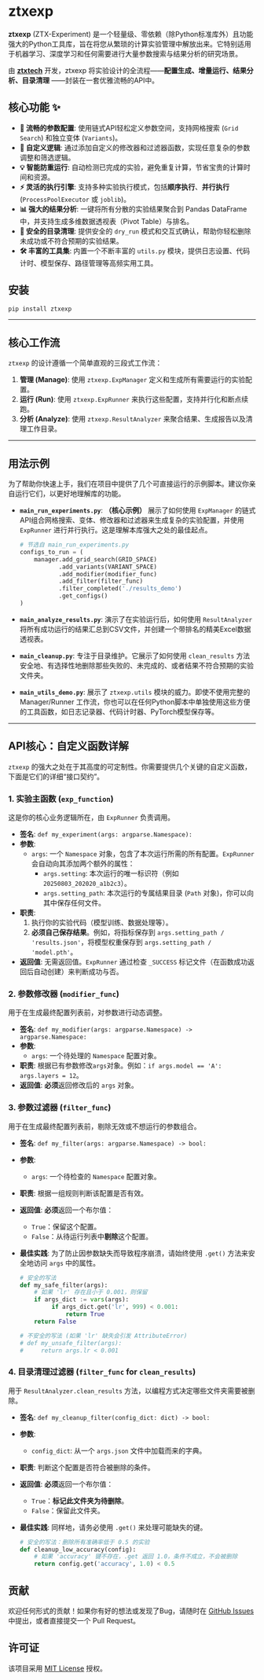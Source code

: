 # ztxexp

**ztxexp** (ZTX-Experiment)
是一个轻量级、零依赖（除Python标准库外）且功能强大的Python工具库，旨在将您从繁琐的计算实验管理中解放出来。它特别适用于机器学习、深度学习和任何需要进行大量参数搜索与结果分析的研究场景。

由 [**ztxtech**](https://github.com/ztxtech) 开发，ztxexp 将实验设计的全流程——**配置生成、增量运行、结果分析、目录清理**
——封装在一套优雅流畅的API中。

## 核心功能 ✨

* **🚀 流畅的参数配置**: 使用链式API轻松定义参数空间，支持网格搜索 (`Grid Search`) 和独立变体 (`Variants`)。
* **🔧 自定义逻辑**: 通过添加自定义的修改器和过滤器函数，实现任意复杂的参数调整和筛选逻辑。
* **💡 智能防重运行**: 自动检测已完成的实验，避免重复计算，节省宝贵的计算时间和资源。
* **⚡️ 灵活的执行引擎**: 支持多种实验执行模式，包括**顺序执行**、**并行执行** (`ProcessPoolExecutor` 或 `joblib`)。
* **📊 强大的结果分析**: 一键将所有分散的实验结果聚合到 Pandas DataFrame 中，并支持生成多维数据透视表（Pivot Table）与排名。
* **🧹 安全的目录清理**: 提供安全的 `dry_run` 模式和交互式确认，帮助你轻松删除未成功或不符合预期的实验结果。
* **🛠️ 丰富的工具集**: 内置一个不断丰富的 `utils.py` 模块，提供日志设置、代码计时、模型保存、路径管理等高频实用工具。

## 安装

```bash
pip install ztxexp
```

-----

## 核心工作流

`ztxexp` 的设计遵循一个简单直观的三段式工作流：

1. **管理 (Manage)**: 使用 `ztxexp.ExpManager` 定义和生成所有需要运行的实验配置。
2. **运行 (Run)**: 使用 `ztxexp.ExpRunner` 来执行这些配置，支持并行化和断点续跑。
3. **分析 (Analyze)**: 使用 `ztxexp.ResultAnalyzer` 来聚合结果、生成报告以及清理工作目录。

-----

## 用法示例

为了帮助你快速上手，我们在项目中提供了几个可直接运行的示例脚本。建议你亲自运行它们，以更好地理解库的功能。

* **`main_run_experiments.py`**: **（核心示例）** 展示了如何使用 `ExpManager` 的链式API组合网格搜索、变体、修改器和过滤器来生成复杂的实验配置，并使用
  `ExpRunner` 进行并行执行。这是理解本库强大之处的最佳起点。

  ```python
  # 节选自 main_run_experiments.py
  configs_to_run = (
      manager.add_grid_search(GRID_SPACE)
             .add_variants(VARIANT_SPACE)
             .add_modifier(modifier_func)
             .add_filter(filter_func)
             .filter_completed('./results_demo')
             .get_configs()
  )
  ```

* **`main_analyze_results.py`**: 演示了在实验运行后，如何使用 `ResultAnalyzer` 将所有成功运行的结果汇总到CSV文件，并创建一个带排名的精美Excel数据透视表。

* **`main_cleanup.py`**: 专注于目录维护。它展示了如何使用 `clean_results` 方法安全地、有选择性地删除那些失败的、未完成的、或者结果不符合预期的实验文件夹。

* **`main_utils_demo.py`**: 展示了 `ztxexp.utils` 模块的威力。即使不使用完整的 Manager/Runner
  工作流，你也可以在任何Python脚本中单独使用这些方便的工具函数，如日志记录器、代码计时器、PyTorch模型保存等。

-----

## API核心：自定义函数详解

`ztxexp` 的强大之处在于其高度的可定制性。你需要提供几个关键的自定义函数，下面是它们的详细“接口契约”。

### 1\. 实验主函数 (`exp_function`)

这是你的核心业务逻辑所在，由 `ExpRunner` 负责调用。

* **签名**: `def my_experiment(args: argparse.Namespace):`
* **参数**:
    * `args`: 一个 `Namespace` 对象，包含了本次运行所需的所有配置。`ExpRunner` 会自动向其添加两个额外的属性：
        * `args.setting`: 本次运行的唯一标识符（例如 `20250803_202020_a1b2c3`）。
        * `args.setting_path`: 本次运行的专属结果目录 (`Path` 对象)，你可以向其中保存任何文件。
* **职责**:
    1. 执行你的实验代码（模型训练、数据处理等）。
    2. **必须自己保存结果**。例如，将指标保存到 `args.setting_path / 'results.json'`，将模型权重保存到
       `args.setting_path / 'model.pth'`。
* **返回值**: 无需返回值。`ExpRunner` 通过检查 `_SUCCESS` 标记文件（在函数成功返回后自动创建）来判断成功与否。

### 2\. 参数修改器 (`modifier_func`)

用于在生成最终配置列表前，对参数进行动态调整。

* **签名**: `def my_modifier(args: argparse.Namespace) -> argparse.Namespace:`
* **参数**:
    * `args`: 一个待处理的 `Namespace` 配置对象。
* **职责**: 根据已有参数修改`args`对象。例如：`if args.model == 'A': args.layers = 12`。
* **返回值**: **必须**返回修改后的 `args` 对象。

### 3\. 参数过滤器 (`filter_func`)

用于在生成最终配置列表前，剔除无效或不想运行的参数组合。

* **签名**: `def my_filter(args: argparse.Namespace) -> bool:`

* **参数**:

    * `args`: 一个待检查的 `Namespace` 配置对象。

* **职责**: 根据一组规则判断该配置是否有效。

* **返回值**: **必须**返回一个布尔值：

    * `True`：保留这个配置。
    * `False`：从待运行列表中**剔除**这个配置。

* **最佳实践**: 为了防止因参数缺失而导致程序崩溃，请始终使用 `.get()` 方法来安全地访问 `args` 中的属性。

  ```python
  # 安全的写法
  def my_safe_filter(args):
      # 如果 'lr' 存在且小于 0.001，则保留
      if args_dict := vars(args):
           if args_dict.get('lr', 999) < 0.001:
               return True
      return False

  # 不安全的写法 (如果 'lr' 缺失会引发 AttributeError)
  # def my_unsafe_filter(args):
  #     return args.lr < 0.001
  ```

### 4\. 目录清理过滤器 (`filter_func` for `clean_results`)

用于 `ResultAnalyzer.clean_results` 方法，以编程方式决定哪些文件夹需要被删除。

* **签名**: `def my_cleanup_filter(config_dict: dict) -> bool:`

* **参数**:

    * `config_dict`: 从一个 `args.json` 文件中加载而来的字典。

* **职责**: 判断这个配置是否符合被删除的条件。

* **返回值**: **必须**返回一个布尔值：

    * `True`：**标记此文件夹为待删除**。
    * `False`：保留此文件夹。

* **最佳实践**: 同样地，请务必使用 `.get()` 来处理可能缺失的键。

  ```python
  # 安全的写法：删除所有准确率低于 0.5 的实验
  def cleanup_low_accuracy(config):
      # 如果 'accuracy' 键不存在，.get 返回 1.0，条件不成立，不会被删除
      return config.get('accuracy', 1.0) < 0.5
  ```

## 贡献

欢迎任何形式的贡献！如果你有好的想法或发现了Bug，请随时在 [GitHub Issues](https://www.google.com/search?q=https://github.com/ztxtech/ztxtech-exp/issues)
中提出，或者直接提交一个 Pull Request。

## 许可证

该项目采用 [MIT License](https://opensource.org/licenses/MIT) 授权。